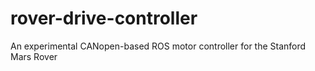 # rover-drive-controller
An experimental CANopen-based ROS motor controller for the Stanford Mars Rover
